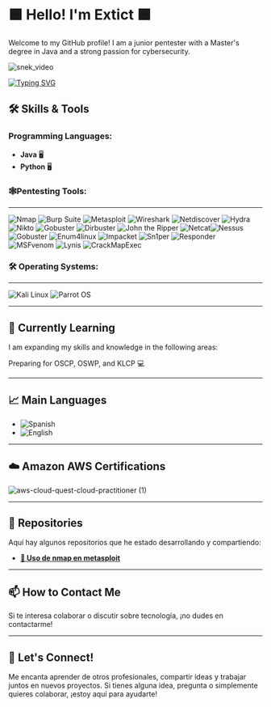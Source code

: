 # ⬛ Hello! I'm Extict ⬛  
Welcome to my GitHub profile! I am a junior pentester with a Master's degree in Java and a strong passion for cybersecurity.

![snek_video](https://github.com/user-attachments/assets/ea1d66bb-dcd5-4a7c-9bff-acb935870003)


[![Typing SVG](https://readme-typing-svg.demolab.com?font=Fira+Code&pause=1000&color=FF0000&width=435&lines=%F0%9F%A7%91%E2%80%8D%F0%9F%92%BB+Road+to+OSCP;Red+Team+Pentester)](https://git.io/typing-svg)


## 🛠️ Skills & Tools

### **Programming Languages:**
- **Java** 🖥️
- **Python** 🖥️
### **🕸️Pentesting Tools:**

---

![Nmap](https://img.shields.io/badge/Nmap-007ACC?style=for-the-badge&logo=linux&logoColor=white&labelColor=000000) ![Burp Suite](https://img.shields.io/badge/Burp_Suite-FF6C37?style=for-the-badge&logo=burp-suite&logoColor=white&labelColor=000000) ![Metasploit](https://img.shields.io/badge/Metasploit-0082C9?style=for-the-badge&logo=metasploit&logoColor=white&labelColor=000000) ![Wireshark](https://img.shields.io/badge/Wireshark-1679A7?style=for-the-badge&logo=wireshark&logoColor=white&labelColor=000000) ![Netdiscover](https://img.shields.io/badge/Netdiscover-000000?style=for-the-badge&logo=linux&logoColor=white&labelColor=000000) ![Hydra](https://img.shields.io/badge/Hydra-00A9E0?style=for-the-badge&logo=hydra&logoColor=white&labelColor=000000) ![Nikto](https://img.shields.io/badge/Nikto-CC0000?style=for-the-badge&logo=nikto&logoColor=white&labelColor=000000) ![Gobuster](https://img.shields.io/badge/Gobuster-0D6EFD?style=for-the-badge&logo=go&logoColor=white&labelColor=000000) ![Dirbuster](https://img.shields.io/badge/Dirbuster-01A9B4?style=for-the-badge&logo=linux&logoColor=white&labelColor=000000) ![John the Ripper](https://img.shields.io/badge/John_the_Ripper-003A5C?style=for-the-badge&logo=john-the-ripper&logoColor=white&labelColor=000000) ![Netcat](https://img.shields.io/badge/Netcat-000000?style=for-the-badge&logo=linux&logoColor=white&labelColor=000000)![Nessus](https://img.shields.io/badge/Nessus-2D5F9A?style=for-the-badge&logo=nessus&logoColor=white&labelColor=000000) ![Gobuster](https://img.shields.io/badge/Gobuster-0D6EFD?style=for-the-badge&logo=go&logoColor=white&labelColor=000000) ![Enum4linux](https://img.shields.io/badge/Enum4linux-0A4C7E?style=for-the-badge&logo=linux&logoColor=white&labelColor=000000) ![Impacket](https://img.shields.io/badge/Impacket-003E6C?style=for-the-badge&logo=python&logoColor=white&labelColor=000000) ![Sn1per](https://img.shields.io/badge/Sn1per-212121?style=for-the-badge&logo=linux&logoColor=white&labelColor=000000) ![Responder](https://img.shields.io/badge/Responder-B30000?style=for-the-badge&logo=linux&logoColor=white&labelColor=000000) ![MSFvenom](https://img.shields.io/badge/MSFvenom-0082C9?style=for-the-badge&logo=metasploit&logoColor=white&labelColor=000000) ![Lynis](https://img.shields.io/badge/Lynis-0F4F57?style=for-the-badge&logo=linux&logoColor=white&labelColor=000000) ![CrackMapExec](https://img.shields.io/badge/CrackMapExec-0A4C7E?style=for-the-badge&logo=linux&logoColor=white&labelColor=000000)

### **🛠️ Operating Systems:**

---

![Kali Linux](https://img.shields.io/badge/Kali_Linux-557C94?style=for-the-badge&logo=kalilinux&logoColor=white&labelColor=000000) ![Parrot OS](https://img.shields.io/badge/Parrot_OS-0D8ABC?style=for-the-badge&logo=linux&logoColor=white&labelColor=000000)

---

## 🌱 Currently Learning

I am expanding my skills and knowledge in the following areas:

Preparing for OSCP, OSWP, and KLCP 💻

---

## 📈 Main Languages

- ![Spanish](https://img.shields.io/badge/Spanish-EA4C89?style=for-the-badge&logo=google-translate&logoColor=white&labelColor=000000&color=1E1E1E)
- ![English](https://img.shields.io/badge/English-007ACC?style=for-the-badge&logo=google-translate&logoColor=white&labelColor=000000&color=1E1E1E)

---

## ☁️ Amazon AWS Certifications
 ![aws-cloud-quest-cloud-practitioner (1)](https://github.com/user-attachments/assets/1b679e0c-ca84-4d10-aad9-d987665ef1cb) 

---

## 🚀 Repositories

Aquí hay algunos repositorios que he estado desarrollando y compartiendo:

- **[🔧 Uso de nmap en metasploit](https://github.com/extictz/nmap-metasploit)**  

---

## 📫 How to Contact Me

Si te interesa colaborar o discutir sobre tecnología, ¡no dudes en contactarme!

---

## 💬 Let's Connect!

Me encanta aprender de otros profesionales, compartir ideas y trabajar juntos en nuevos proyectos. Si tienes alguna idea, pregunta o simplemente quieres colaborar, ¡estoy aquí para ayudarte!
